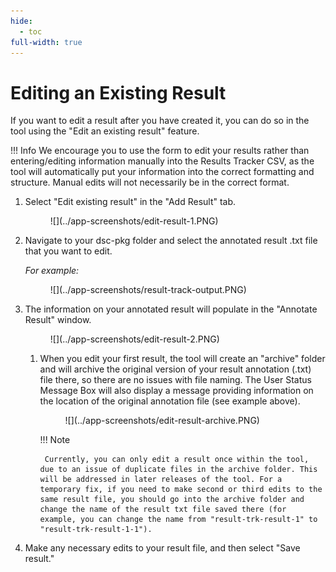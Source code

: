 ```yaml
---
hide:
  - toc
full-width: true
---
```


# Editing an Existing Result

If you want to edit a result after you have created it, you can do so in the tool using the "Edit an existing result" feature. 

!!! Info
    We encourage you to use the form to edit your results rather than entering/editing information manually into the Results Tracker CSV, as the tool will automatically put your information into the correct formatting and structure. Manual edits will not necessarily be in the correct format.

1. Select "Edit existing result" in the "Add Result" tab.

    <figure markdown>
        ![](../app-screenshots/edit-result-1.PNG)
        <figcaption></figcaption>
    </figure>

2. Navigate to your dsc-pkg folder and select the annotated result .txt file that you want to edit.

    *For example:*

    <figure markdown>
        ![](../app-screenshots/result-track-output.PNG)
        <figcaption></figcaption>
    </figure>

3. The information on your annotated result will populate in the "Annotate Result" window.

    <figure markdown>
        ![](../app-screenshots/edit-result-2.PNG)
        <figcaption></figcaption>
    </figure>

    1. When you edit your first result, the tool will create an "archive" folder and will archive the original version of your result annotation (.txt) file there, so there are no issues with file naming. The User Status Message Box will also display a message providing information on the location of the original annotation file (see example above).

        <figure markdown>
            ![](../app-screenshots/edit-result-archive.PNG)
            <figcaption></figcaption>
        </figure>

        !!! Note
    
            Currently, you can only edit a result once within the tool, due to an issue of duplicate files in the archive folder. This will be addressed in later releases of the tool. For a temporary fix, if you need to make second or third edits to the same result file, you should go into the archive folder and change the name of the result txt file saved there (for example, you can change the name from "result-trk-result-1" to "result-trk-result-1-1").
        

4. Make any necessary edits to your result file, and then select "Save result."